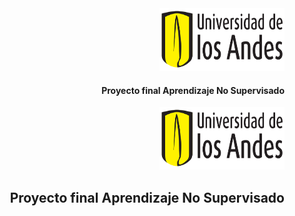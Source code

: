 <div align="right">
  <img src="pics/logo-uniandes.png" alt="Logo de Uniandes" width="200" height="100"> 
  <p></p>
  <h4>Proyecto final Aprendizaje No Supervisado</h4>
</div>


<p align="right"> 
  <img src="pics/logo-uniandes.png" alt="Logo de Uniandes" width="200" height="100">
</p>
<h2 align="right"> Proyecto final Aprendizaje No Supervisado </h2>
